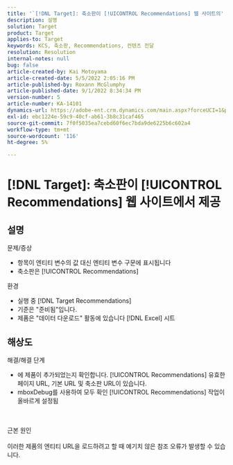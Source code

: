 ```yaml
---
title: '`[!DNL Target]: 축소판이 [!UICONTROL Recommendations] 웹 사이트의'
description: 설명
solution: Target
product: Target
applies-to: Target
keywords: KCS, 축소판, Recommendations, 컨텐츠 전달
resolution: Resolution
internal-notes: null
bug: false
article-created-by: Kai Motoyama
article-created-date: 5/5/2022 2:05:16 PM
article-published-by: Roxann McGlumphy
article-published-date: 9/1/2022 8:34:34 PM
version-number: 5
article-number: KA-14101
dynamics-url: https://adobe-ent.crm.dynamics.com/main.aspx?forceUCI=1&pagetype=entityrecord&etn=knowledgearticle&id=4f2d5b63-7ccc-ec11-a7b5-6045bd00d995
exl-id: ebc1224e-59c9-40cf-ab61-3b8c31caf465
source-git-commit: 7f0f5035ea7cebd60f6ec7bda9de6225b6c602a4
workflow-type: tm+mt
source-wordcount: '116'
ht-degree: 5%

---
```


# [!DNL Target]: 축소판이 [!UICONTROL Recommendations] 웹 사이트에서 제공

## 설명

문제/증상<br>
- 항목이 엔티티 변수의 값 대신 엔티티 변수 구문에 표시됩니다
- 축소판은 [!UICONTROL Recommendations]

환경
- 실행 중 [!DNL Target Recommendations]
- 기준은 &quot;준비됨&quot;입니다.
- 제품은 &quot;데이터 다운로드&quot; 활동에 있습니다 [!DNL Excel] 시트



## 해상도

해결/해결 단계
- 에 제품이 추가되었는지 확인합니다. [!UICONTROL Recommendations] 유효한 페이지 URL, 기본 URL 및 축소판 URL이 있습니다.
- mboxDebug를 사용하여 모두 확인 [!UICONTROL Recommendations] 작업이 올바르게 설정됨

<br><br>근본 원인<br><br>
이러한 제품의 엔티티 URL을 로드하려고 할 때 예기치 않은 참조 오류가 발생할 수 있습니다.
